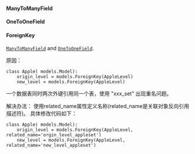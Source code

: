 
#### ManyToManyField


#### OneToOneField

#### ForeignKey

[`ManyToManyField`](https://docs.djangoproject.com/en/2.1/ref/models/fields/#django.db.models.ManyToManyField) and [`OneToOneField`](https://docs.djangoproject.com/en/2.1/ref/models/fields/#django.db.models.OneToOneField).







原因：

```
class Apple( models.Model):
	origin_level = models.ForeignKey(AppleLevel)
	new_level = models.ForeignKey(AppleLevel)
```

一个数据表同时两次外键引用同一个表，使用 "xxx_set" 出现重名问题。

解决办法：
使用related_name属性定义名称(related_name是关联对象反向引用描述符)。
具体修改代码如下：

```
class Apple( models.Model):
	origin_level = models.ForeignKey(AppleLevel, related_name='orgin_level_appleset')
	new_level = models.ForeignKey(AppleLevel, related_name='new_level_appleset')
```

